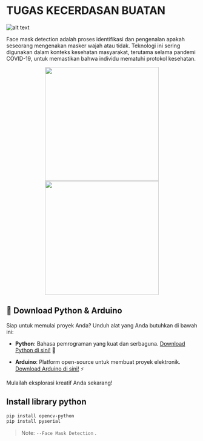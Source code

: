 # TUGAS KECERDASAN BUATAN

![alt text](https://github.com/HariisDermawan/Face_mask_detection/blob/main/img/icons.png)

Face mask detection adalah proses identifikasi dan pengenalan apakah seseorang mengenakan masker wajah atau tidak. Teknologi ini sering digunakan dalam konteks kesehatan masyarakat, terutama selama pandemi COVID-19, untuk memastikan bahwa individu mematuhi protokol kesehatan.


<div align="center">
  <img src="https://upload.wikimedia.org/wikipedia/commons/c/c3/Python-logo-notext.svg" width="300" height="300"/>
</div>
<div align="center">
  <img src="https://brandslogos.com/wp-content/uploads/images/large/arduino-logo-1.png" width="300" height="300"/>
</div>


## 🚀 Download Python & Arduino

Siap untuk memulai proyek Anda? Unduh alat yang Anda butuhkan di bawah ini:

- **Python**: Bahasa pemrograman yang kuat dan serbaguna. [Download Python di sini!](https://www.python.org/) 🐍
  
- **Arduino**: Platform open-source untuk membuat proyek elektronik. [Download Arduino di sini!](https://www.arduino.cc/en/software) ⚡

Mulailah eksplorasi kreatif Anda sekarang!

## Install library python
```sh
pip install opencv-python
pip install pyserial
```


> Note: `--Face Mask Detection` .
